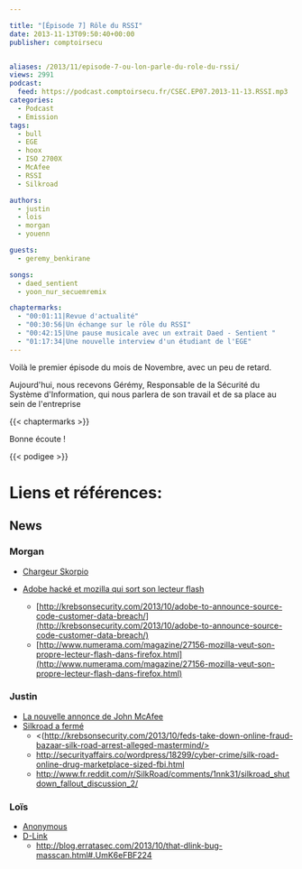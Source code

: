 ```yaml
---

title: "[Épisode 7] Rôle du RSSI"
date: 2013-11-13T09:50:40+00:00
publisher: comptoirsecu


aliases: /2013/11/episode-7-ou-lon-parle-du-role-du-rssi/
views: 2991
podcast:
  feed: https://podcast.comptoirsecu.fr/CSEC.EP07.2013-11-13.RSSI.mp3
categories:
  - Podcast
  - Emission
tags:
  - bull
  - EGE
  - hoox
  - ISO 2700X
  - McAfee
  - RSSI
  - Silkroad

authors:
  - justin
  - lois
  - morgan
  - youenn

guests:
  - geremy_benkirane

songs:
  - daed_sentient
  - yoon_nur_secuemremix

chaptermarks:
  - "00:01:11|Revue d'actualité"
  - "00:30:56|Un échange sur le rôle du RSSI"
  - "00:42:15|Une pause musicale avec un extrait Daed - Sentient "
  - "01:17:34|Une nouvelle interview d'un étudiant de l'EGE"
---
```

Voilà le premier épisode du mois de Novembre, avec un peu de retard.

Aujourd'hui, nous recevons Gérémy, Responsable de la Sécurité du Système d'Information, qui nous parlera de son travail et de sa place au sein de l'entreprise

{{< chaptermarks >}}

Bonne écoute !


{{< podigee >}}


# Liens et références:

## News

### Morgan

- [Chargeur Skorpio](http://www.welivesecurity.com/2013/10/06/skorpion-smartphone-charger-lights-up-if-your-phone-contains-malware/?utm_source=feedburner&utm_medium=feed&utm_campaign=Feed%3A+eset%2Fblog+%28ESET+Blog%3A+We+Live+Security%29)

- [Adobe hacké et mozilla qui sort son lecteur flash](http://techcrunch.com/2013/10/03/adobe-gets-hacked-product-source-code-and-data-for-2-9m-customers-likely-accessed/)
  - [http://krebsonsecurity.com/2013/10/adobe-to-announce-source-code-customer-data-breach/](http://krebsonsecurity.com/2013/10/adobe-to-announce-source-code-customer-data-breach/)
  - [http://www.numerama.com/magazine/27156-mozilla-veut-son-propre-lecteur-flash-dans-firefox.html](http://www.numerama.com/magazine/27156-mozilla-veut-son-propre-lecteur-flash-dans-firefox.html)



### Justin

- [La nouvelle annonce de John McAfee](http://news.cnet.com/8301-1009_3-57605233-83/john-mcafees-$100-d-central-aims-to-outsmart-the-nsa)
- [Silkroad a fermé](http://www.theverge.com/2013/10/17/4850256/silk-roads-main-competitor-shuts-down-indefinitely-black-market-reloaded)
  - <(http://krebsonsecurity.com/2013/10/feds-take-down-online-fraud-bazaar-silk-road-arrest-alleged-mastermind/>
  - <http://securityaffairs.co/wordpress/18299/cyber-crime/silk-road-online-drug-marketplace-sized-fbi.html>
  - <http://www.fr.reddit.com/r/SilkRoad/comments/1nnk31/silkroad_shutdown_fallout_discussion_2/>



### Loïs

- [Anonymous](http://www.cigionline.org/publications/2013/9/anonymous-context-politics-and-power-behind-mask)
- [D-Link](http://cyberarms.wordpress.com/2013/10/15/numerous-d-link-routers-have-backdoor-in-firmware/)
  - <http://blog.erratasec.com/2013/10/that-dlink-bug-masscan.html#.UmK6eFBF224>
